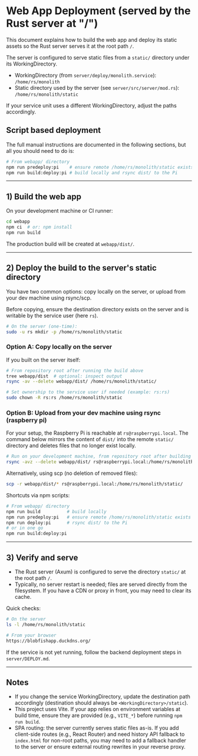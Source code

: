 # Web App Deployment (served by the Rust server at "/")

This document explains how to build the web app and deploy its static assets so the Rust server serves it at the root path `/`.

The server is configured to serve static files from a `static/` directory under its WorkingDirectory.

- WorkingDirectory (from `server/deploy/monolith.service`): `/home/rs/monolith`
- Static directory used by the server (see `server/src/server/mod.rs`): `/home/rs/monolith/static`

If your service unit uses a different WorkingDirectory, adjust the paths accordingly.

## Script based deployment

The full manual instructions are documented in the following sections, but all you should need to do is:

```bash
# From webapp/ directory
npm run predeploy:pi    # ensure remote /home/rs/monolith/static exists
npm run build:deploy:pi # build locally and rsync dist/ to the Pi
```

---

## 1) Build the web app

On your development machine or CI runner:

```bash
cd webapp
npm ci  # or: npm install
npm run build
```

The production build will be created at `webapp/dist/`.

---

## 2) Deploy the build to the server's static directory

You have two common options: copy locally on the server, or upload from your dev machine using rsync/scp.

Before copying, ensure the destination directory exists on the server and is writable by the service user (here `rs`).

```bash
# On the server (one-time):
sudo -u rs mkdir -p /home/rs/monolith/static
```

### Option A: Copy locally on the server

If you built on the server itself:

```bash
# From repository root after running the build above
tree webapp/dist  # optional: inspect output
rsync -av --delete webapp/dist/ /home/rs/monolith/static/

# Set ownership to the service user if needed (example: rs:rs)
sudo chown -R rs:rs /home/rs/monolith/static
```

### Option B: Upload from your dev machine using rsync (raspberry pi)

For your setup, the Raspberry Pi is reachable at `rs@raspberrypi.local`. The command below mirrors the content of `dist/` into the remote `static/` directory and deletes files that no longer exist locally.

```bash
# Run on your development machine, from repository root after building
rsync -avz --delete webapp/dist/ rs@raspberrypi.local:/home/rs/monolith/static/
```

Alternatively, using scp (no deletion of removed files):

```bash
scp -r webapp/dist/* rs@raspberrypi.local:/home/rs/monolith/static/
```

Shortcuts via npm scripts:

```bash
# From webapp/ directory
npm run build          # build locally
npm run predeploy:pi   # ensure remote /home/rs/monolith/static exists
npm run deploy:pi      # rsync dist/ to the Pi
# or in one go
npm run build:deploy:pi
```

---

## 3) Verify and serve

- The Rust server (Axum) is configured to serve the directory `static/` at the root path `/`.
- Typically, no server restart is needed; files are served directly from the filesystem. If you have a CDN or proxy in front, you may need to clear its cache.

Quick checks:

```bash
# On the server
ls -l /home/rs/monolith/static

# From your browser
https://blobfishapp.duckdns.org/
```

If the service is not yet running, follow the backend deployment steps in `server/DEPLOY.md`.

---

## Notes

- If you change the service WorkingDirectory, update the destination path accordingly (destination should always be `<WorkingDirectory>/static`).
- This project uses Vite. If your app relies on environment variables at build time, ensure they are provided (e.g., `VITE_*`) before running `npm run build`.
- SPA routing: the server currently serves static files as-is. If you add client-side routes (e.g., React Router) and need history API fallback to `index.html` for non-root paths, you may need to add a fallback handler to the server or ensure external routing rewrites in your reverse proxy.
